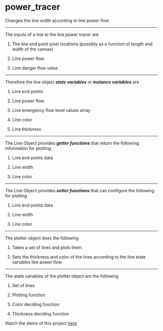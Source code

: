 # power_tracer
Changes the line width according to line power flow

***
The inputs of a line to the line power tracer are

1. The line end point pixel locations (possibly as a function of length and width of the canvas)

2. Line power flow

3. Line danger flow value

***
Therefore the line object **_state variables_** or **_instance variables_** are

1. Line end points

2. Line power flow

3. Line emergency flow level values array

4. Line color

5. Line thickness

***
The Line Object provides **_getter functions_** that return the following information for plotting

1. Line end points data

2. Line width

3. Line color


***
The Line Object provides **_setter functions_** that can configure the following for plotting

1. Line end points data

2. Line width

3. Line color

***
The plotter object does the following

1. Takes a set of lines and plots them

2. Sets the thickness and color of the lines according to the line state variables like power flow

***
The state variables of the plotter object are the following

1. Set of lines

2. Plotting function

3. Color deciding function

4. Thickness deciding function

Watch the demo of this project <a href="https://posoco.github.io/power_tracer/apps/singletest" target="_blank">here</a>